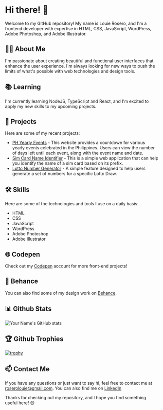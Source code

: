 # Hi there! 👋

Welcome to my GitHub repository! My name is Louie Rosero, and I'm a frontend developer with expertise in HTML, CSS, JavaScript, WordPress, Adobe Photoshop, and Adobe Illustrator.

## 👨‍🎓 About Me

I'm passionate about creating beautiful and functional user interfaces that enhance the user experience. I'm always looking for new ways to push the limits of what's possible with web technologies and design tools.

## 📚 Learning

I'm currently learning NodeJS, TypeScript and React, and I'm excited to apply my new skills to my upcoming projects.

## 🚀 Projects

Here are some of my recent projects:

- [PH Yearly Events](https://github.com/louierosero/ph-yearly-events) - This website provides a countdown for various yearly events celebrated in the Philippines. Users can view the number of days left until each event, along with the event name and date.
- [Sim Card Name Identifier](https://github.com/louierosero/simcard-name-identifier) - This is a simple web application that can help you identify the name of a sim card based on its prefix.
- [Lotto Number Generator](https://github.com/louierosero/lotto-number-generator) - A simple feature designed to help users generate a set of numbers for a specific Lotto Draw.

## 🛠 Skills

Here are some of the technologies and tools I use on a daily basis:

- HTML
- CSS
- JavaScript
- WordPress
- Adobe Photoshop
- Adobe Illustrator

## 🌐 Codepen

Check out my [Codepen](https://codepen.io/louierosero) account for more front-end projects!

## 🎨 Behance

You can also find some of my design work on [Behance](https://www.behance.net/Louie_Rosero).

## 📊 Github Stats

![Your Name's GitHub stats](https://github-readme-stats.vercel.app/api?username=louierosero&show_icons=true)

## 🏆 Github Trophies

[![trophy](https://github-profile-trophy.vercel.app/?username=louierosero)](https://github.com/ryo-ma/github-profile-trophy)

## 📫 Contact Me

If you have any questions or just want to say hi, feel free to contact me at roserolouie@gmail.com. You can also find me on [LinkedIn](https://www.linkedin.com/in/louierosero-frontend-developer/).

Thanks for checking out my repository, and I hope you find something useful here! 😊
